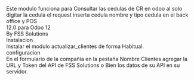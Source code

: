 Este modulo funciona para Consultar las cedulas de CR en odoo al solo digitar la cedula el request inserta cedula nombre y tipo cedula en el back office y POS
<br>
12.0 para Odoo 12
<br>
By FSS Solutions
<br>
Instalacion
<br>
Instalar el modulo actualizar_clientes de forma Habitual.
<br>
configuracion
<br>
 En el formulario de la compañia en la pestaña Nombre Clientes agregar la URL y Token del API de FSS Solutions o Bien los datos de su API en su servidor.